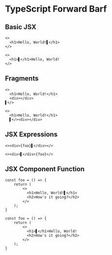 # TypeScript Forward Barf
## Basic JSX
```tsx
<>
  <h1>Hello, World!▌</h1>
</>
```
```tsx
<>
  <h1>▌</h1>Hello, World!
</>
```

## Fragments
```tsx
<>
  <h1>Hello, World!</h1>
  <div></div>
▌</>
```
```tsx
<>
  <h1>Hello, World!</h1>
  ▌</><div></div>

```

## JSX Expressions
```tsx
<><div>{foo}▌</div></>
```
```tsx
<><div>▌</div>{foo}</>
```

## JSX Component Function
```tsx
const foo = () => {
    return (
        <>
          <h1>Hello, World!▌</h1>
          <h2>How's it going?</h2>
        </>
    );
}
```
```tsx
const foo = () => {
    return (
        <>
          <h1>▌</h1>Hello, World!
          <h2>How's it going?</h2>
        </>
    );
}
```